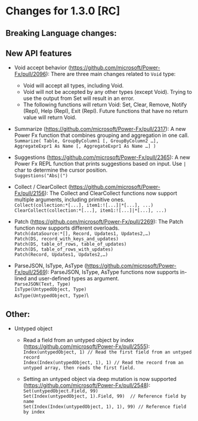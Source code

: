 # Changes for 1.3.0 [RC]

## Breaking Language changes:


## New API features
  - Void accept behavior (https://github.com/microsoft/Power-Fx/pull/2096): There are three main changes related to `Void` type:
    - Void will accept all types, including Void.
    - Void will not be accepted by any other types (except Void). Trying to use the output from Set will result in an error.
    - The following functions will return Void: Set, Clear, Remove, Notify (Repl), Help (Repl), Exit (Repl). Future functions that have no return value will return Void. 
  - Summarize (https://github.com/microsoft/Power-Fx/pull/2317): A new Power Fx function that combines grouping and aggregation in one call.\
`Summarize( Table, GroupByColumn1 [, GroupByColumn2 …], AggregateExpr1 As Name [, AggregateExpr1 As Name …] )`

  - Suggestions (https://github.com/microsoft/Power-Fx/pull/2365): A new Power Fx REPL function that prints suggestions based on input. Use `|` char to determine the cursor position.\
`Suggestions("Abs|(")`

  - Collect / ClearCollect (https://github.com/microsoft/Power-Fx/pull/2156): The Collect and ClearCollect functions now support multiple arguments, including primitive ones.\
`Collect(collection:*[...], item1:![...]|*[...], ...)`
`ClearCollect(collection:*[...], item1:![...]|*[...], ...)`

  - Patch (https://github.com/microsoft/Power-Fx/pull/2269): The Patch function now supports different overloads.\
`Patch(dataSource:*[], Record, Updates1, Updates2,…)`\
`Patch(DS, record_with_keys_and_updates)`\
`Patch(DS, table_of_rows, table_of_updates)`\
`Patch(DS, table_of_rows_with_updates)`\
`Patch(Record, Updates1, Updates2,…)`

  - ParseJSON, IsType, AsType (https://github.com/microsoft/Power-Fx/pull/2569): ParseJSON, IsType, AsType functions now supports in-lined and user-defined types as argument.\
  `ParseJSON(Text, Type)`\
  `IsType(UntypedObject, Type)`\
  `AsType(UntypedObject, Type)`\ 

## Other:  
  - Untyped object
    - Read a field from an untyped object by index (https://github.com/microsoft/Power-Fx/pull/2555):  
      `Index(untypedObject, 1) // Read the first field from an untyped record`  
      `Index(Index(untypedObject, 1), 1) // Read the record from an untyped array, then reads the first field.`
      
    - Setting an untyped object via deep mutation is now supported (https://github.com/microsoft/Power-Fx/pull/2548):  
      `Set(untypedObject.Field, 99)`      
      `Set(Index(untypedObject, 1).Field, 99)  // Reference field by name`  
      `Set(Index(Index(untypedObject, 1), 1), 99) // Reference field by index`   
